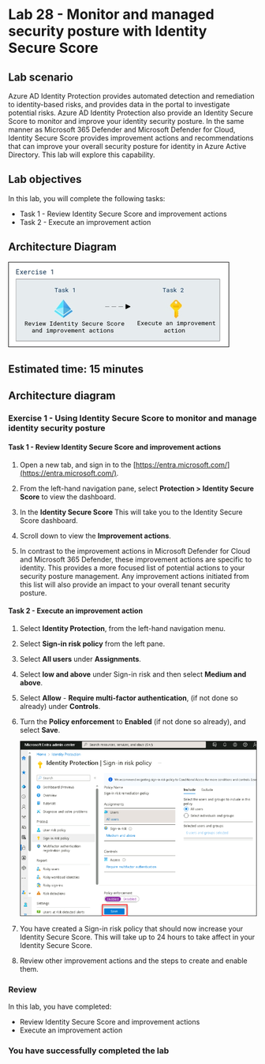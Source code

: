 # Lab 28 - Monitor and managed security posture with Identity Secure Score

## Lab scenario

Azure AD Identity Protection provides automated detection and remediation to identity-based risks, and provides data in the portal to investigate potential risks. Azure AD Identity Protection also provide an Identity Secure Score to monitor and improve your identity security posture.  In the same manner as Microsoft 365 Defender and Microsoft Defender for Cloud, Identity Secure Score provides improvement actions and recommendations that can improve your overall security posture for identity in Azure Active Directory.  This lab will explore this capability. 

## Lab objectives
In this lab, you will complete the following tasks:

+ Task 1 - Review Identity Secure Score and improvement actions
+ Task 2 - Execute an improvement action

## Architecture Diagram

![Screen image displaying the New Group page with Group type, Group name, Owners, and Members highlighted](./media/arch28.png)

## Estimated time: 15 minutes

## Architecture diagram

### Exercise 1 - Using Identity Secure Score to monitor and manage identity security posture

#### Task 1 - Review Identity Secure Score and improvement actions

1. Open a new tab, and sign in to the [https://entra.microsoft.com/](https://entra.microsoft.com/).

2. From the left-hand navigation pane, select **Protection > Identity Secure Score** to view the dashboard.

3. In the **Identity Secure Score** This will take you to the Identity Secure Score dashboard.

4. Scroll down to view the **Improvement actions**.

5. In contrast to the improvement actions in Microsoft Defender for Cloud and Microsoft 365 Defender, these improvement actions are specific to identity.  This provides a more focused list of potential actions to your security posture management.  Any improvement actions initiated from this list will also provide an impact to your overall tenant security posture. 

#### Task 2 - Execute an improvement action

1. Select **Identity Protection**, from the left-hand navigation menu.

1. Select **Sign-in risk policy** from the left pane.

1. Select **All users** under **Assignments**.

1. Select **low and above** under Sign-in risk and then select **Medium and above**.

1. Select **Allow** - **Require multi-factor authentication**, (if not done so already) under **Controls**.

1. Turn the **Policy enforcement** to **Enabled** (if not done so already), and select **Save**.

   ![](./media/Identify.png)

1. You have created a Sign-in risk policy that should now increase your Identity Secure Score.  This will take up to 24 hours to take affect in your Identity Secure Score.

1. Review other improvement actions and the steps to create and enable them.

### Review
In this lab, you have completed:
- Review Identity Secure Score and improvement actions
- Execute an improvement action

### You have successfully completed the lab
